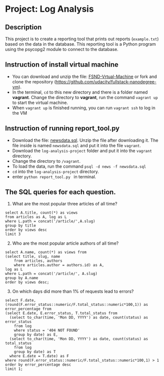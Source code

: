 Project: Log Analysis
=====================
## Description
This project is to create a reporting tool that prints out reports (`example.txt`) based on the data in the database. This reporting tool is a Python program using the psycopg2 module to connect to the database.

## Instruction of install virtual machine
* You can download and unzip the file: [FSND-Vrtual-Machine](https://s3.amazonaws.com/video.udacity-data.com/topher/2018/April/5acfbfa3_fsnd-virtual-machine/fsnd-virtual-machine.zip) or fork and clone the repository (https://github.com/udacity/fullstack-nanodegree-vm).
* In the terminal, `cd` to this new directory and there is a folder named **vagrant**. Change the directory to **vagrant**, run the command `vagrant up` to start the virtual machine.
* When `vagrant up` is finished running, you can run `vagrant ssh` to log in the VM

## Instruction of running report_tool.py
* Download the file: [newsdata.sql](https://d17h27t6h515a5.cloudfront.net/topher/2016/August/57b5f748_newsdata/newsdata.zip). Unzip the file after downloading it. The file inside is named `newsdata.sql` and put it into the file `vagrant`.
* Download the `log-analysis-project` folder and put it into the `vagrant` directory.
* Change the directory to `/vagrant`.
* To load the data, run the command `psql -d news -f newsdata.sql`
* `cd` into the `log-analysis-project` directory.
* enter `python report_tool.py ` in terminal.

## The SQL queries for each question.
1. What are the most popular three articles of all time?
```
select A.title, count(*) as views
from articles as A, log as L
where L.path = concat('/article/',A.slug)
group by title
order by views desc
limit 3
```
2. Who are the most popular article authors of all time?
```
select A.name, count(*) as views from
(select title, slug, name
    from articles, authors
    where articles.author = authors.id) as A,
log as L
where L.path = concat('/article/', A.slug)
group by A.name
order by views desc;
```
3. On which days did more than 1% of requests lead to errors?
```
select F.date,
(round(F.error_status::numeric/F.total_status::numeric*100,1)) as error_percentage from
(select E.date, E.error_status, T.total_status from
  (select to_char(time, 'Mon DD, YYYY') as date, count(status) as error_status
    from log
    where status = '404 NOT FOUND'
    group by date) as E,
  (select to_char(time, 'Mon DD, YYYY') as date, count(status) as total_status
    from log
    group by date) as T
  where E.date = T.date) as F
where round(F.error_status::numeric/F.total_status::numeric*100,1) > 1
order by error_percentage desc
limit 1;
```
